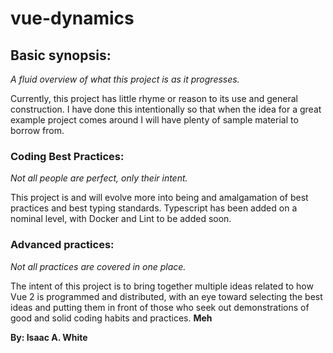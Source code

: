 # vue-dynamics

## Basic synopsis:
*A fluid overview of what this project is as it progresses.*

Currently, this project has little rhyme or reason to its use
and general construction. I have done this intentionally so 
that when the idea for a great example project comes around I
will have plenty of sample material to borrow from.

### Coding Best Practices:
*Not all people are perfect, only their intent.*

This project is and will evolve more into being and amalgamation
of best practices and best typing standards. Typescript has 
been added on a nominal level, with Docker and Lint to be added
soon.

### Advanced practices:
*Not all practices are covered in one place.*

The intent of this project is to bring together multiple ideas
related to how Vue 2 is programmed and distributed, with an
eye toward selecting the best ideas and putting them in front
of those who seek out demonstrations of good and solid 
coding habits and practices. **Meh**

**By: Isaac A. White**
